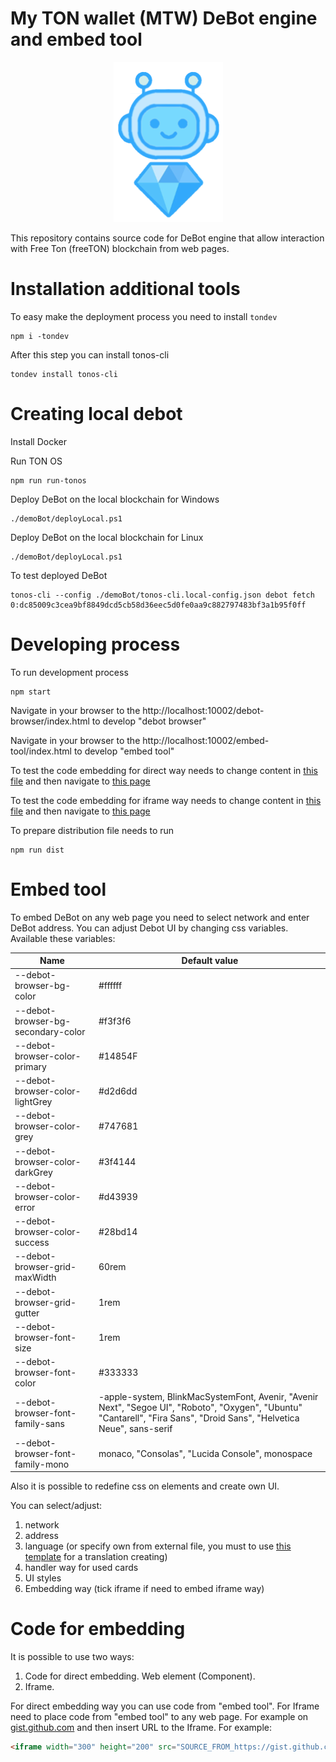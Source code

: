 # My TON wallet (MTW) DeBot engine and embed tool

<div align="center">
  <img src="./src/debot-browser/assets/img/debot256.png" title="My TON wallet - Debot">
</div>

This repository contains source code for DeBot engine that allow interaction with Free Ton (freeTON) blockchain from web pages.

# Installation additional tools

To easy make the deployment process you need to install `tondev`

```console
npm i -tondev
```

After this step you can install tonos-cli

```console
tondev install tonos-cli
```

# Creating local debot

Install Docker

Run TON OS
```console
npm run run-tonos
```

Deploy DeBot on the local blockchain for Windows
```console
./demoBot/deployLocal.ps1
```

Deploy DeBot on the local blockchain for Linux
```console
./demoBot/deployLocal.ps1
```

To test deployed DeBot

```console
tonos-cli --config ./demoBot/tonos-cli.local-config.json debot fetch 0:dc85009c3cea9bf8849dcd5cb58d36eec5d0fe0aa9c882797483bf3a1b95f0ff
```

# Developing process

To run development process

```console
npm start
```

Navigate in your browser to the http://localhost:10002/debot-browser/index.html to develop "debot browser"

Navigate in your browser to the http://localhost:10002/embed-tool/index.html to develop "embed tool"

To test the code embedding for direct way needs to change content in [this file](/src/embed-tool/assets/demoScene.html) and then navigate to [this page](http://localhost:10002/embed-tool/assets/demoScene.html)

To test the code embedding for iframe way needs to change content in [this file](/src/embed-tool/assets/demoIframe.html) and then navigate to [this page](http://localhost:10002/embed-tool/assets/demoSceneWithIframe.html)

To prepare distribution file needs to run

```console
npm run dist
```

# Embed tool

To embed DeBot on any web page you need to select network and enter DeBot address.
You can adjust Debot UI by changing css variables.
Available these variables:

| Name      | Default value |
| --------- | --------- |
| --debot-browser-bg-color | #ffffff |
| --debot-browser-bg-secondary-color | #f3f3f6 |
| --debot-browser-color-primary | #14854F |
| --debot-browser-color-lightGrey | #d2d6dd |
| --debot-browser-color-grey | #747681 |
| --debot-browser-color-darkGrey | #3f4144 |
| --debot-browser-color-error | #d43939 |
| --debot-browser-color-success | #28bd14 |
| --debot-browser-grid-maxWidth | 60rem |
| --debot-browser-grid-gutter | 1rem |
| --debot-browser-font-size | 1rem |
| --debot-browser-font-color | #333333 |
| --debot-browser-font-family-sans | -apple-system, BlinkMacSystemFont, Avenir, "Avenir Next", "Segoe UI", "Roboto", "Oxygen", "Ubuntu" "Cantarell", "Fira Sans", "Droid Sans", "Helvetica Neue", sans-serif |
| --debot-browser-font-family-mono | monaco, "Consolas", "Lucida Console", monospace |

Also it is possible to redefine css on elements and create own UI.

You can select/adjust:
1. network
2. address
3. language (or specify own from external file, you must to use [this template](/src/debot-browser/assets/locales/en.json) for a translation creating)
4. handler way for used cards
5. UI styles
6. Embedding way (tick iframe if need to embed iframe way)

# Code for embedding

It is possible to use two ways:

1. Code for direct embedding. Web element (Component).
2. Iframe.

For direct embedding way you can use code from "embed tool".
For Iframe need to place code from "embed tool" to any web page. For example on [gist.github.com](https://gist.github.com/) and then insert URL to the Iframe. For example:

```html
<iframe width="300" height="200" src="SOURCE_FROM_https://gist.github.com/"></iframe>
```